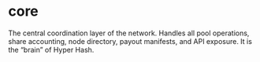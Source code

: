 # core
The central coordination layer of the network. Handles all pool operations, share accounting, node directory, payout manifests, and API exposure. It is the “brain” of Hyper Hash.
